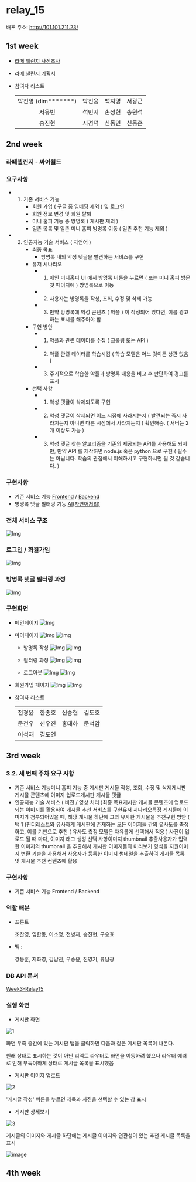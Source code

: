 # relay_15

배포 주소: http://101.101.211.23/

## 1st week

- [라떼 챌린지 사전조사](https://github.com/boostcamp-2020/relay_15/blob/master/latte_challenge_pilot.md)
- [라떼 챌린지 기획서](https://github.com/boostcamp-2020/relay_15/blob/master/latte_challenge_%20proposal.md)

- 참여자 리스트

  |                        |        |        |        |
  | :--------------------: | :----: | :----: | :----: |
  | 박진영 (dim**\*\*\***) | 박진용 | 백지영 | 서광근 |
  |         서유빈         | 석민지 | 손정현 | 송원석 |
  |         송진현         | 시경덕 | 신동민 | 신동훈 |

## 2nd week

### 라떼첼린지 - 싸이월드

### 요구사항

- 1. 기존 서비스 기능
     - 회원 가입 ( 구글 폼 임베딩 제외 ) 및 로그인
     - 회원 정보 변경 및 회원 탈퇴
     - 미니 홈피 기능 중 방명록 ( 게시판 제외 )
     - 일촌 목록 및 일촌 미니 홈피 방명록 이동 ( 일촌 추천 기능 제외 )
- 2. 인공지능 기술 서비스 ( 자연어 )
     - 최종 목표
       - 방명록 내의 악성 댓글을 발견하는 서비스를 구현
     - 유저 시나리오
       - 1. 메인 미니홈피 UI 에서 방명록 버튼을 누르면 ( 또는 미니 홈피 방문 첫 페이지에 ) 방명록으로 이동
       - 2. 사용자는 방명록을 작성, 조회, 수정 및 삭제 가능
       - 3. 만약 방명록에 악성 콘텐츠 ( 악플 ) 이 작성되어 있다면, 이를 경고하는 표시를 해주어야 함
     - 구현 방안
       - 1. 악플과 관련 데이터를 수집 ( 크롤링 또는 API )
       - 2. 악플 관련 데이터를 학습시킴 ( 학습 모델은 어느 것이든 상관 없음 )
       - 3. 주기적으로 학습한 악플과 방명록 내용을 비교 후 판단하여 경고를 표시
     - 선택 사항
       - 1. 악성 댓글이 삭제되도록 구현
       - 2. 악성 댓글이 삭제되면 어느 시점에 사라지는지 ( 발견되는 즉시 사라지는지 아니면 다른 시점에서 사라지는지 ) 확인해줌.
            ( 서버는 2 개 이상도 가능 )
       - 3. 악성 댓글 찾는 알고리즘을 기존의 제공되는 API를 사용해도 되지만,
            만약 API 를 제작하면 node.js 혹은 python 으로 구현
            ( 필수는 아닙니다. 학습의 관점에서 이해하시고 구현하시면 될 것 같습니다. )

### 구현사항

- 기존 서비스 기능 [Frontend](https://github.com/wooojini/relay_15/tree/master/front-end) / [Backend](https://github.com/wooojini/relay_15/blob/master/back-end/README.md)
- 방명록 댓글 필터링 기능 [AI(자연어처리)](https://github.com/wooojini/relay_15/blob/master/ai/README.md)

### 전체 서비스 구조

![Img](https://github.com/wooojini/relay_15/blob/master/img/service.jpeg?raw=true)

### 로그인 / 회원가입

![Img](https://github.com/wooojini/relay_15/blob/master/img/login_signup.png?raw=true)

### 방명록 댓글 필터링 과정

![Img](https://github.com/wooojini/relay_15/blob/master/img/filtering_.jpeg?raw=true)

### 구현화면

- 메인페이지
  ![Img](https://github.com/wooojini/relay_15/blob/master/img/main_page.PNG?raw=true)

- 마이페이지
  ![Img](https://github.com/wooojini/relay_15/blob/master/img/mypage_1.PNG?raw=true)
  ![Img](https://github.com/wooojini/relay_15/blob/master/img/mypage_3.PNG?raw=true)

  - 방명록 작성
    ![Img](https://github.com/wooojini/relay_15/blob/master/img/mypage_4.PNG?raw=true)
    ![Img](https://github.com/wooojini/relay_15/blob/master/img/mypage_5.PNG?raw=true)

  - 필터링 과정
    ![Img](https://github.com/wooojini/relay_15/blob/master/img/mypage_6.PNG?raw=true)
    ![Img](https://github.com/wooojini/relay_15/blob/master/img/mypage_7.PNG?raw=true)

  - 로그아웃
    ![Img](https://github.com/wooojini/relay_15/blob/master/img/mypage_1.PNG?raw=true)
    ![Img](https://github.com/wooojini/relay_15/blob/master/img/mypage_logout.PNG?raw=true)

- 회원가입 페이지
  ![Img](https://github.com/wooojini/relay_15/blob/master/img/signup_page.PNG?raw=true)
  ![Img](https://github.com/wooojini/relay_15/blob/master/img/signup_page_2.PNG?raw=true)

* 참여자 리스트

  |        |        |        |        |
  | :----: | :----: | :----: | :----: |
  | 전경윤 | 한종호 | 신승현 | 김도호 |
  | 문건우 | 신우진 | 홍태하 | 문석암 |
  | 이석재 | 김도연 |

## 3rd week

### **3.2. 세 번째 주차 요구 사항**

- 기존 서비스 기능미니 홈피 기능 중 게시판 게시물 작성, 조회, 수정 및 삭제게시판 게시물 콘텐츠에 이미지 업로드게시판 게시물 댓글
- 인공지능 기술 서비스 ( 비전 / 영상 처리 )최종 목표게시판 게시물 콘텐츠에 업로드 되는 이미지를 활용하여 게시물 추천 서비스를 구현유저 시나리오특정 게시물에 이미지가 첨부되어있을 때, 해당 게시물 하단에 그와 유사한 게시물을 추천구현 방안 ( 택 1 )핀터레스트와 유사하게 게시판에 존재하는 모든 이미지들 간의 유사도를 측정하고, 이를 기반으로 추천 ( 유사도 측정 모델은 자유롭게 선택해서 적용 ) 사진이 업로드 될 때 마다, 이미지 태그 생성 선택 사항이미지 thumbnail 추출사용자가 입력한 이미지의 thumbnail 을 추출해서 게시판 이미지들의 미리보기 형식을 지원이미지 변환 기술을 사용해서 사용자가 등록한 이미지 썸네일을 추출하여 게시물 목록 및 게시물 추천 컨텐츠에 활용

### 구현사항

- 기존 서비스 기능 Frontend / Backend

### 역할 배분

- 프론트

  조찬영, 임한동, 이소정, 전병재, 송진현, 구승효

- 백 :

  강동훈, 지화영, 김남진, 우승윤, 진영기, 류남광

### DB API 문서

[Week3-Relay15](https://docs.google.com/spreadsheets/d/15Ye5YN6SzAOdF8uzjuVc3KFLg3-Tn4WTtu22hIsSD9s/edit?usp=drive_web&ouid=100439240209536106378)

### 실행 화면

- 게시판 화면

![1](https://user-images.githubusercontent.com/49899406/90241318-c5cf9400-de65-11ea-878e-61912639c10f.png)

화면 우측 중간에 있는 게시판 탭을 클릭하면 다음과 같은 게시판 목록이 나온다.

원래 상태로 표시하는 것이 아닌 리액트 라우터로 화면을 이동하려 했으나 라우터 에러로 인해 부득이하게 상태로 게시글 목록을 표시했음

- 게시판 이미지 업로드

![2](https://user-images.githubusercontent.com/49899406/90241323-c6682a80-de65-11ea-95b2-46cdb7c47646.png)

'게시글 작성' 버튼을 누르면 제목과 사진을 선택할 수 있는 창 표시

- 게시판 상세보기

![3](https://user-images.githubusercontent.com/49899406/90241325-c7995780-de65-11ea-8b7a-d2514378bc4c.png)

게시글의 이미지와 게시글 하단에는 게시글 이미지와 연관성이 있는 추천 게시글 목록을 표시

![image](https://user-images.githubusercontent.com/49899406/90241574-4bebda80-de66-11ea-8e55-22a6b05274f7.png)

## 4th week
